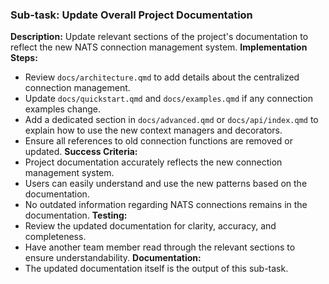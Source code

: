 ### Sub-task: Update Overall Project Documentation
**Description:** Update relevant sections of the project's documentation to reflect the new NATS connection management system.
**Implementation Steps:**
- Review `docs/architecture.qmd` to add details about the centralized connection management.
- Update `docs/quickstart.qmd` and `docs/examples.qmd` if any connection examples change.
- Add a dedicated section in `docs/advanced.qmd` or `docs/api/index.qmd` to explain how to use the new context managers and decorators.
- Ensure all references to old connection functions are removed or updated.
**Success Criteria:**
- Project documentation accurately reflects the new connection management system.
- Users can easily understand and use the new patterns based on the documentation.
- No outdated information regarding NATS connections remains in the documentation.
**Testing:**
- Review the updated documentation for clarity, accuracy, and completeness.
- Have another team member read through the relevant sections to ensure understandability.
**Documentation:**
- The updated documentation itself is the output of this sub-task.